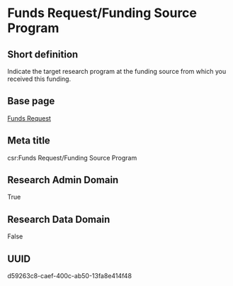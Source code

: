# Funds Request/Funding Source Program
## Short definition
Indicate the target research program at the funding source from which you received this funding.
## Base page
[Funds Request](../../Objects/Funds%20Request.md)
## Meta title
csr:Funds Request/Funding Source Program
## Research Admin Domain
True
## Research Data Domain
False
## UUID
d59263c8-caef-400c-ab50-13fa8e414f48
